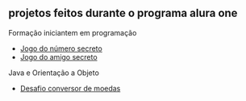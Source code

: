 ## projetos feitos durante o programa alura one

Formação iniciantem em programação
- [Jogo do número secreto](https://github.com/ze-xyz/desafio-numero-secreto)
- [Jogo do amigo secreto](https://github.com/ze-xyz/desafio-amigo-secreto)

Java e Orientação a Objeto
- [Desafio conversor de moedas](https://github.com/vvsze/desafio-conversor-moeda)

